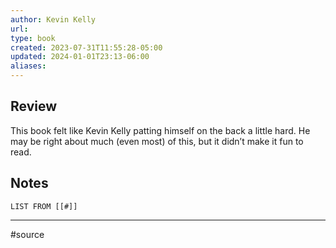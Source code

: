 ```yaml
---
author: Kevin Kelly
url: 
type: book
created: 2023-07-31T11:55:28-05:00
updated: 2024-01-01T23:13-06:00
aliases: 
---
```

## Review
This book felt like Kevin Kelly patting himself on the back a little hard. He may be right about much (even most) of this, but it didn’t make it fun to read.

## Notes
```dataview
LIST FROM [[#]]
```

---
#source 